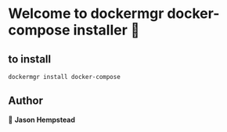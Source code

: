 # Welcome to dockermgr docker-compose installer 👋

## to install

```shell
dockermgr install docker-compose
```  

## Author  

👤 **Jason Hempstead**  
